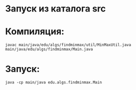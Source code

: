# Запуск из каталога src


# Компиляция:

`javac main/java/edu/algs/findminmax/util/MinMaxUtil.java main/java/edu/algs/findminmax/Main.java`


# Запуск:

`java -cp main/java edu.algs.findminmax.Main`

